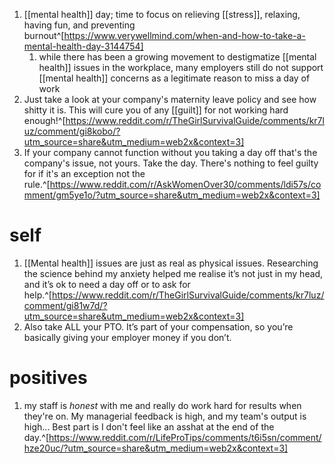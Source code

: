 1. [[mental health]] day; time to focus on relieving [[stress]], relaxing, having fun, and preventing burnout^[https://www.verywellmind.com/when-and-how-to-take-a-mental-health-day-3144754]
	1. while there has been a growing movement to destigmatize [[mental health]] issues in the workplace, many employers still do not support [[mental health]] concerns as a legitimate reason to miss a day of work
3. Just take a look at your company's maternity leave policy and see how shitty it is. This will cure you of any [[guilt]] for not working hard enough!^[https://www.reddit.com/r/TheGirlSurvivalGuide/comments/kr7luz/comment/gi8kobo/?utm_source=share&utm_medium=web2x&context=3]
4. If your company cannot function without you taking a day off that's the company's issue, not yours. Take the day. There's nothing to feel guilty for if it's an exception not the rule.^[https://www.reddit.com/r/AskWomenOver30/comments/ldi57s/comment/gm5ye1o/?utm_source=share&utm_medium=web2x&context=3]

# self
1. [[Mental health]] issues are just as real as physical issues. Researching the science behind my anxiety helped me realise it’s not just in my head, and it’s ok to need a day off or to ask for help.^[https://www.reddit.com/r/TheGirlSurvivalGuide/comments/kr7luz/comment/gi81w7d/?utm_source=share&utm_medium=web2x&context=3]
2. Also take ALL your PTO. It’s part of your compensation, so you’re basically giving your employer money if you don’t.

# positives
1. my staff is _honest_ with me and really do work hard for results when they're on. My managerial feedback is high, and my team's output is high... Best part is I don't feel like an asshat at the end of the day.^[https://www.reddit.com/r/LifeProTips/comments/t6i5sn/comment/hze20uc/?utm_source=share&utm_medium=web2x&context=3]